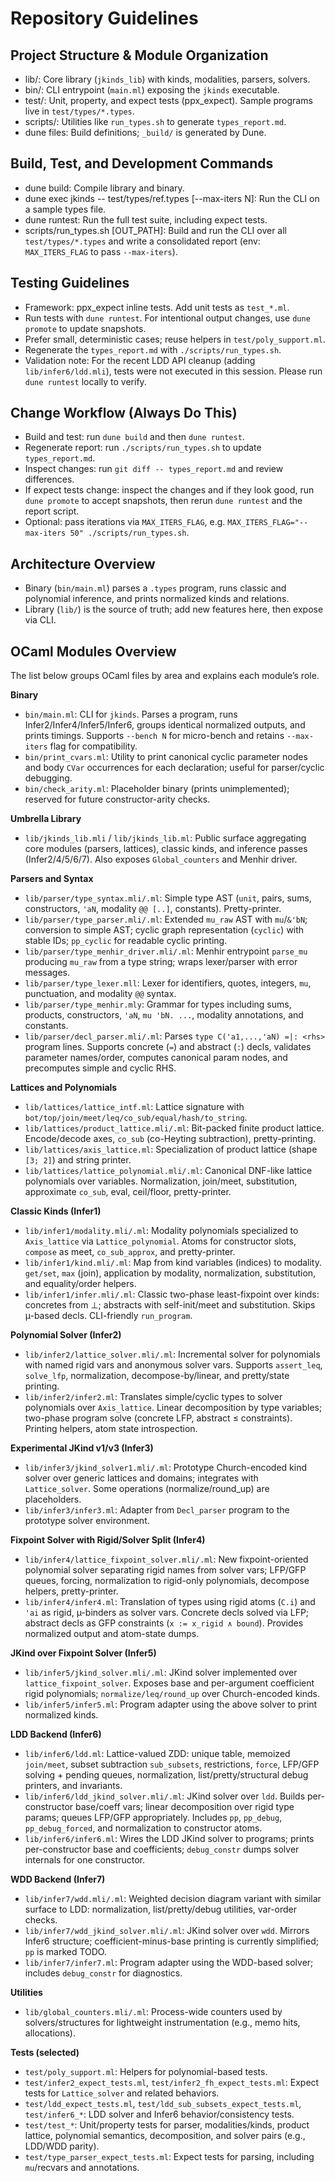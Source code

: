 # Repository Guidelines

## Project Structure & Module Organization
- lib/: Core library (`jkinds_lib`) with kinds, modalities, parsers, solvers.
- bin/: CLI entrypoint (`main.ml`) exposing the `jkinds` executable.
- test/: Unit, property, and expect tests (ppx_expect). Sample programs live in `test/types/*.types`.
- scripts/: Utilities like `run_types.sh` to generate `types_report.md`.
- dune files: Build definitions; `_build/` is generated by Dune.

## Build, Test, and Development Commands
- dune build: Compile library and binary.
- dune exec jkinds -- test/types/ref.types [--max-iters N]: Run the CLI on a sample types file.
- dune runtest: Run the full test suite, including expect tests.
- scripts/run_types.sh [OUT_PATH]: Build and run the CLI over all `test/types/*.types` and write a consolidated report (env: `MAX_ITERS_FLAG` to pass `--max-iters`).

## Testing Guidelines
- Framework: ppx_expect inline tests. Add unit tests as `test_*.ml`.
- Run tests with `dune runtest`. For intentional output changes, use `dune promote` to update snapshots.
- Prefer small, deterministic cases; reuse helpers in `test/poly_support.ml`.
- Regenerate the `types_report.md` with `./scripts/run_types.sh`.
- Validation note: For the recent LDD API cleanup (adding `lib/infer6/ldd.mli`), tests were not executed in this session. Please run `dune runtest` locally to verify.

## Change Workflow (Always Do This)
- Build and test: run `dune build` and then `dune runtest`.
- Regenerate report: run `./scripts/run_types.sh` to update `types_report.md`.
- Inspect changes: run `git diff -- types_report.md` and review differences.
- If expect tests change: inspect the changes and if they look good, run `dune promote` to accept snapshots, then rerun `dune runtest` and the report script.
- Optional: pass iterations via `MAX_ITERS_FLAG`, e.g. `MAX_ITERS_FLAG="--max-iters 50" ./scripts/run_types.sh`.

## Architecture Overview
- Binary (`bin/main.ml`) parses a `.types` program, runs classic and polynomial inference, and prints normalized kinds and relations.
- Library (`lib/`) is the source of truth; add new features here, then expose via CLI.

## OCaml Modules Overview

The list below groups OCaml files by area and explains each module’s role.

**Binary**
- `bin/main.ml`: CLI for `jkinds`. Parses a program, runs Infer2/Infer4/Infer5/Infer6, groups identical normalized outputs, and prints timings. Supports `--bench N` for micro-bench and retains `--max-iters` flag for compatibility.
- `bin/print_cvars.ml`: Utility to print canonical cyclic parameter nodes and body `CVar` occurrences for each declaration; useful for parser/cyclic debugging.
- `bin/check_arity.ml`: Placeholder binary (prints unimplemented); reserved for future constructor-arity checks.

**Umbrella Library**
- `lib/jkinds_lib.mli` / `lib/jkinds_lib.ml`: Public surface aggregating core modules (parsers, lattices), classic kinds, and inference passes (Infer2/4/5/6/7). Also exposes `Global_counters` and Menhir driver.

**Parsers and Syntax**
- `lib/parser/type_syntax.mli/.ml`: Simple type AST (`unit`, pairs, sums, constructors, `'aN`, modality `@@ [..]`, constants). Pretty-printer.
- `lib/parser/type_parser.mli/.ml`: Extended `mu_raw` AST with `mu`/`&'bN`; conversion to simple AST; cyclic graph representation (`cyclic`) with stable IDs; `pp_cyclic` for readable cyclic printing.
- `lib/parser/type_menhir_driver.mli/.ml`: Menhir entrypoint `parse_mu` producing `mu_raw` from a type string; wraps lexer/parser with error messages.
- `lib/parser/type_lexer.mll`: Lexer for identifiers, quotes, integers, `mu`, punctuation, and modality `@@` syntax.
- `lib/parser/type_menhir.mly`: Grammar for types including sums, products, constructors, `'aN`, `mu 'bN. ...`, modality annotations, and constants.
- `lib/parser/decl_parser.mli/.ml`: Parses `type C('a1,...,'aN) =|: <rhs>` program lines. Supports concrete (`=`) and abstract (`:`) decls, validates parameter names/order, computes canonical param nodes, and precomputes simple and cyclic RHS.

**Lattices and Polynomials**
- `lib/lattices/lattice_intf.ml`: Lattice signature with `bot/top/join/meet/leq/co_sub/equal/hash/to_string`.
- `lib/lattices/product_lattice.mli/.ml`: Bit-packed finite product lattice. Encode/decode axes, `co_sub` (co-Heyting subtraction), pretty-printing.
- `lib/lattices/axis_lattice.ml`: Specialization of product lattice (shape `[3; 2]`) and string printer.
- `lib/lattices/lattice_polynomial.mli/.ml`: Canonical DNF-like lattice polynomials over variables. Normalization, join/meet, substitution, approximate `co_sub`, eval, ceil/floor, pretty-printer.

**Classic Kinds (Infer1)**
- `lib/infer1/modality.mli/.ml`: Modality polynomials specialized to `Axis_lattice` via `Lattice_polynomial`. Atoms for constructor slots, `compose` as meet, `co_sub_approx`, and pretty-printer.
- `lib/infer1/kind.mli/.ml`: Map from kind variables (indices) to modality. `get/set`, `max` (join), application by modality, normalization, substitution, and equality/order helpers.
- `lib/infer1/infer.mli/.ml`: Classic two-phase least-fixpoint over kinds: concretes from ⊥; abstracts with self-init/meet and substitution. Skips µ-based decls. CLI-friendly `run_program`.

**Polynomial Solver (Infer2)**
- `lib/infer2/lattice_solver.mli/.ml`: Incremental solver for polynomials with named rigid vars and anonymous solver vars. Supports `assert_leq`, `solve_lfp`, normalization, decompose-by/linear, and pretty/state printing.
- `lib/infer2/infer2.ml`: Translates simple/cyclic types to solver polynomials over `Axis_lattice`. Linear decomposition by type variables; two-phase program solve (concrete LFP, abstract ≤ constraints). Printing helpers, atom state introspection.

**Experimental JKind v1/v3 (Infer3)**
- `lib/infer3/jkind_solver1.mli/.ml`: Prototype Church-encoded kind solver over generic lattices and domains; integrates with `Lattice_solver`. Some operations (normalize/round_up) are placeholders.
- `lib/infer3/infer3.ml`: Adapter from `Decl_parser` program to the prototype solver environment.

**Fixpoint Solver with Rigid/Solver Split (Infer4)**
- `lib/infer4/lattice_fixpoint_solver.mli/.ml`: New fixpoint-oriented polynomial solver separating rigid names from solver vars; LFP/GFP queues, forcing, normalization to rigid-only polynomials, decompose helpers, pretty-printer.
- `lib/infer4/infer4.ml`: Translation of types using rigid atoms (`C.i`) and `'ai` as rigid, µ-binders as solver vars. Concrete decls solved via LFP; abstract decls as GFP constraints (`x := x_rigid ∧ bound`). Provides normalized output and atom-state dumps.

**JKind over Fixpoint Solver (Infer5)**
- `lib/infer5/jkind_solver.mli/.ml`: JKind solver implemented over `lattice_fixpoint_solver`. Exposes base and per-argument coefficient rigid polynomials; `normalize/leq/round_up` over Church-encoded kinds.
- `lib/infer5/infer5.ml`: Program adapter using the above solver to print normalized kinds.

**LDD Backend (Infer6)**
- `lib/infer6/ldd.ml`: Lattice-valued ZDD: unique table, memoized `join/meet`, subset subtraction `sub_subsets`, restrictions, `force`, LFP/GFP solving + pending queues, normalization, list/pretty/structural debug printers, and invariants.
- `lib/infer6/ldd_jkind_solver.mli/.ml`: JKind solver over `ldd`. Builds per-constructor base/coeff vars; linear decomposition over rigid type params; queues LFP/GFP appropriately. Includes `pp`, `pp_debug`, `pp_debug_forced`, and normalization to constructor atoms.
- `lib/infer6/infer6.ml`: Wires the LDD JKind solver to programs; prints per-constructor base and coefficients; `debug_constr` dumps solver internals for one constructor.

**WDD Backend (Infer7)**
- `lib/infer7/wdd.mli/.ml`: Weighted decision diagram variant with similar surface to LDD: normalization, list/pretty/debug utilities, var-order checks.
- `lib/infer7/wdd_jkind_solver.mli/.ml`: JKind solver over `wdd`. Mirrors Infer6 structure; coefficient-minus-base printing is currently simplified; `pp` is marked TODO.
- `lib/infer7/infer7.ml`: Program adapter using the WDD-based solver; includes `debug_constr` for diagnostics.

**Utilities**
- `lib/global_counters.mli/.ml`: Process-wide counters used by solvers/structures for lightweight instrumentation (e.g., memo hits, allocations).

**Tests (selected)**
- `test/poly_support.ml`: Helpers for polynomial-based tests.
- `test/infer2_expect_tests.ml`, `test/infer2_fh_expect_tests.ml`: Expect tests for `Lattice_solver` and related behaviors.
- `test/ldd_expect_tests.ml`, `test/ldd_sub_subsets_expect_tests.ml`, `test/infer6_*`: LDD solver and Infer6 behavior/consistency tests.
- `test/test_*`: Unit/property tests for parser, modalities/kinds, product lattice, polynomial semantics, decomposition, and solver pairs (e.g., LDD/WDD parity).
- `test/type_parser_expect_tests.ml`: Expect tests for parsing, including `mu`/recvars and annotations.
